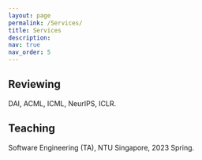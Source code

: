```yaml
---
layout: page
permalink: /Services/
title: Services
description:
nav: true
nav_order: 5
---
```

<!-- 
For now, this page is assumed to be a static description of your courses. You can convert it to a collection similar to `_projects/` so that you can have a dedicated page for each course.

Organize your courses by years, topics, or universities, however you like! -->

## Reviewing
DAI, ACML, ICML, NeurIPS, ICLR.

## Teaching

Software Engineering (TA), NTU Singapore, 2023 Spring.